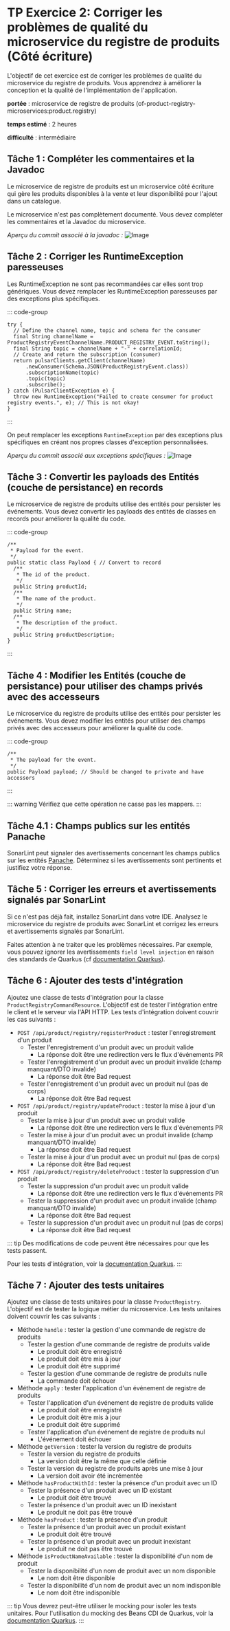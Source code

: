 # TP Exercice 2: Corriger les problèmes de qualité du microservice du registre de produits (Côté écriture)

L'objectif de cet exercice est de corriger les problèmes de qualité du microservice du registre de produits. Vous apprendrez à améliorer la conception et la qualité de l'implémentation de l'application.

**portée** : microservice de registre de produits (of-product-registry-microservices:product.registry)

**temps estimé** : 2 heures

**difficulté** : intermédiaire

## Tâche 1 : Compléter les commentaires et la Javadoc

Le microservice de registre de produits est un microservice côté écriture qui gère les produits disponibles à la vente et leur disponibilité pour l'ajout dans un catalogue.

Le microservice n'est pas complètement documenté. Vous devez compléter les commentaires et la Javadoc du microservice.

_Aperçu du commit associé à la javadoc :_
![Image](assets/javadoc.png)

## Tâche 2 : Corriger les RuntimeException paresseuses

Les RuntimeException ne sont pas recommandées car elles sont trop génériques. Vous devez remplacer les RuntimeException paresseuses par des exceptions plus spécifiques.

::: code-group
```java:line-numbers=216 {12} [ProductRegistryCommandResource.java]
try {
  // Define the channel name, topic and schema for the consumer
  final String channelName = ProductRegistryEventChannelName.PRODUCT_REGISTRY_EVENT.toString();
  final String topic = channelName + "-" + correlationId;
  // Create and return the subscription (consumer)
  return pulsarClients.getClient(channelName)
      .newConsumer(Schema.JSON(ProductRegistryEvent.class))
      .subscriptionName(topic)
      .topic(topic)
      .subscribe();
} catch (PulsarClientException e) {
  throw new RuntimeException("Failed to create consumer for product registry events.", e); // This is not okay!
}
```
:::

On peut remplacer les exceptions `RuntimeException` par des exceptions plus spécifiques en créant nos propres classes d'exception personnalisées.

_Aperçu du commit associé aux exceptions spécifiques :_
![Image](assets/specific_exception.png)

## Tâche 3 : Convertir les payloads des Entités (couche de persistance) en records

Le microservice de registre de produits utilise des entités pour persister les événements. Vous devez convertir les payloads des entités de classes en records pour améliorer la qualité du code.

::: code-group
```java:line-numbers=6 {4} [ProductRegisteredEventEntity.java]
/**
 * Payload for the event.
 */
public static class Payload { // Convert to record
  /**
   * The id of the product.
   */
  public String productId;
  /**
   * The name of the product.
   */
  public String name;
  /**
   * The description of the product.
   */
  public String productDescription;
}
```
:::

## Tâche 4 : Modifier les Entités (couche de persistance) pour utiliser des champs privés avec des accesseurs

Le microservice du registre de produits utilise des entités pour persister les événements. Vous devez modifier les entités pour utiliser des champs privés avec des accesseurs pour améliorer la qualité du code.

::: code-group
```java:line-numbers=24 {4} [ProductRegisteredEventEntity.java]
/**
 * The payload for the event.
 */
public Payload payload; // Should be changed to private and have accessors
```
:::

::: warning
Vérifiez que cette opération ne casse pas les mappers.
:::

## Tâche 4.1 : Champs publics sur les entités Panache

SonarLint peut signaler des avertissements concernant les champs publics sur les entités [Panache](https://quarkus.io/guides/mongodb-panache). Déterminez si les avertissements sont pertinents et justifiez votre réponse.

## Tâche 5 : Corriger les erreurs et avertissements signalés par SonarLint

Si ce n'est pas déjà fait, installez SonarLint dans votre IDE. Analysez le microservice du registre de produits avec SonarLint et corrigez les erreurs et avertissements signalés par SonarLint.

Faites attention à ne traiter que les problèmes nécessaires. Par exemple, vous pouvez ignorer les avertissements `field level injection` en raison des standards de Quarkus (cf [documentation Quarkus](https://quarkus.io/guides/cdi#what-does-a-bean-look-like)).

## Tâche 6 : Ajouter des tests d'intégration

Ajoutez une classe de tests d'intégration pour la classe `ProductRegistryCommandResource`. L'objectif est de tester l'intégration entre le client et le serveur via l'API HTTP.
Les tests d'intégration doivent couvrir les cas suivants :

- `POST /api/product/registry/registerProduct` : tester l'enregistrement d'un produit
  - Tester l'enregistrement d'un produit avec un produit valide
    - La réponse doit être une redirection vers le flux d'événements PR
  - Tester l'enregistrement d'un produit avec un produit invalide (champ manquant/DTO invalide)
    - La réponse doit être Bad request
  - Tester l'enregistrement d'un produit avec un produit nul (pas de corps)
    - La réponse doit être Bad request
- `POST /api/product/registry/updateProduct` : tester la mise à jour d'un produit
  - Tester la mise à jour d'un produit avec un produit valide
    - La réponse doit être une redirection vers le flux d'événements PR
  - Tester la mise à jour d'un produit avec un produit invalide (champ manquant/DTO invalide)
    - La réponse doit être Bad request
  - Tester la mise à jour d'un produit avec un produit nul (pas de corps)
    - La réponse doit être Bad request
- `POST /api/product/registry/deleteProduct` : tester la suppression d'un produit
  - Tester la suppression d'un produit avec un produit valide
    - La réponse doit être une redirection vers le flux d'événements PR
  - Tester la suppression d'un produit avec un produit invalide (champ manquant/DTO invalide)
    - La réponse doit être Bad request
  - Tester la suppression d'un produit avec un produit nul (pas de corps)
    - La réponse doit être Bad request

::: tip
Des modifications de code peuvent être nécessaires pour que les tests passent.

Pour les tests d'intégration, voir la [documentation Quarkus](https://quarkus.io/guides/getting-started-testing).
:::

## Tâche 7 : Ajouter des tests unitaires

Ajoutez une classe de tests unitaires pour la classe `ProductRegistry`. L'objectif est de tester la logique métier du microservice.
Les tests unitaires doivent couvrir les cas suivants :

- Méthode `handle` : tester la gestion d'une commande de registre de produits
  - Tester la gestion d'une commande de registre de produits valide
    - Le produit doit être enregistré
    - Le produit doit être mis à jour
    - Le produit doit être supprimé
  - Tester la gestion d'une commande de registre de produits nulle
    - La commande doit échouer
- Méthode `apply` : tester l'application d'un événement de registre de produits
  - Tester l'application d'un événement de registre de produits valide
    - Le produit doit être enregistré
    - Le produit doit être mis à jour
    - Le produit doit être supprimé
  - Tester l'application d'un événement de registre de produits nul
    - L'événement doit échouer
- Méthode `getVersion` : tester la version du registre de produits
  - Tester la version du registre de produits
    - La version doit être la même que celle définie
  - Tester la version du registre de produits après une mise à jour
    - La version doit avoir été incrémentée
- Méthode `hasProductWithId` : tester la présence d'un produit avec un ID
  - Tester la présence d'un produit avec un ID existant
    - Le produit doit être trouvé
  - Tester la présence d'un produit avec un ID inexistant
    - Le produit ne doit pas être trouvé
- Méthode `hasProduct` : tester la présence d'un produit
  - Tester la présence d'un produit avec un produit existant
    - Le produit doit être trouvé
  - Tester la présence d'un produit avec un produit inexistant
    - Le produit ne doit pas être trouvé
- Méthode `isProductNameAvailable` : tester la disponibilité d'un nom de produit
  - Tester la disponibilité d'un nom de produit avec un nom disponible
    - Le nom doit être disponible
  - Tester la disponibilité d'un nom de produit avec un nom indisponible
    - Le nom doit être indisponible

::: tip
Vous devrez peut-être utiliser le mocking pour isoler les tests unitaires. Pour l'utilisation du mocking des Beans CDI de Quarkus, voir la [documentation Quarkus](https://quarkus.io/guides/getting-started-testing#mock-support).
:::
